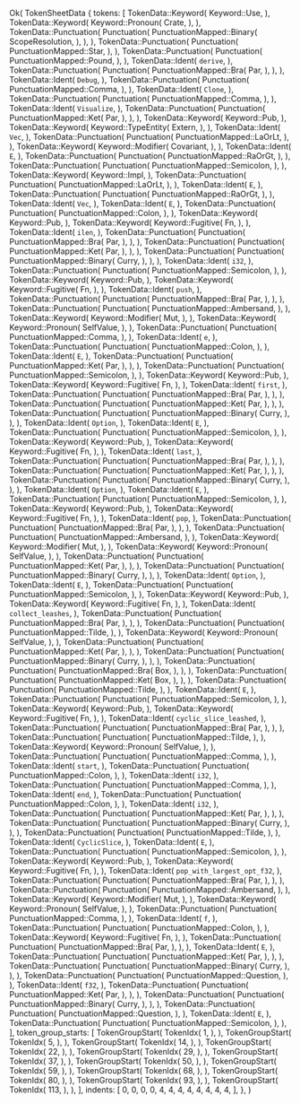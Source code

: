 Ok(
    TokenSheetData {
        tokens: [
            TokenData::Keyword(
                Keyword::Use,
            ),
            TokenData::Keyword(
                Keyword::Pronoun(
                    Crate,
                ),
            ),
            TokenData::Punctuation(
                Punctuation(
                    PunctuationMapped::Binary(
                        ScopeResolution,
                    ),
                ),
            ),
            TokenData::Punctuation(
                Punctuation(
                    PunctuationMapped::Star,
                ),
            ),
            TokenData::Punctuation(
                Punctuation(
                    PunctuationMapped::Pound,
                ),
            ),
            TokenData::Ident(
                `derive`,
            ),
            TokenData::Punctuation(
                Punctuation(
                    PunctuationMapped::Bra(
                        Par,
                    ),
                ),
            ),
            TokenData::Ident(
                `Debug`,
            ),
            TokenData::Punctuation(
                Punctuation(
                    PunctuationMapped::Comma,
                ),
            ),
            TokenData::Ident(
                `Clone`,
            ),
            TokenData::Punctuation(
                Punctuation(
                    PunctuationMapped::Comma,
                ),
            ),
            TokenData::Ident(
                `Visualize`,
            ),
            TokenData::Punctuation(
                Punctuation(
                    PunctuationMapped::Ket(
                        Par,
                    ),
                ),
            ),
            TokenData::Keyword(
                Keyword::Pub,
            ),
            TokenData::Keyword(
                Keyword::TypeEntity(
                    Extern,
                ),
            ),
            TokenData::Ident(
                `Vec`,
            ),
            TokenData::Punctuation(
                Punctuation(
                    PunctuationMapped::LaOrLt,
                ),
            ),
            TokenData::Keyword(
                Keyword::Modifier(
                    Covariant,
                ),
            ),
            TokenData::Ident(
                `E`,
            ),
            TokenData::Punctuation(
                Punctuation(
                    PunctuationMapped::RaOrGt,
                ),
            ),
            TokenData::Punctuation(
                Punctuation(
                    PunctuationMapped::Semicolon,
                ),
            ),
            TokenData::Keyword(
                Keyword::Impl,
            ),
            TokenData::Punctuation(
                Punctuation(
                    PunctuationMapped::LaOrLt,
                ),
            ),
            TokenData::Ident(
                `E`,
            ),
            TokenData::Punctuation(
                Punctuation(
                    PunctuationMapped::RaOrGt,
                ),
            ),
            TokenData::Ident(
                `Vec`,
            ),
            TokenData::Ident(
                `E`,
            ),
            TokenData::Punctuation(
                Punctuation(
                    PunctuationMapped::Colon,
                ),
            ),
            TokenData::Keyword(
                Keyword::Pub,
            ),
            TokenData::Keyword(
                Keyword::Fugitive(
                    Fn,
                ),
            ),
            TokenData::Ident(
                `ilen`,
            ),
            TokenData::Punctuation(
                Punctuation(
                    PunctuationMapped::Bra(
                        Par,
                    ),
                ),
            ),
            TokenData::Punctuation(
                Punctuation(
                    PunctuationMapped::Ket(
                        Par,
                    ),
                ),
            ),
            TokenData::Punctuation(
                Punctuation(
                    PunctuationMapped::Binary(
                        Curry,
                    ),
                ),
            ),
            TokenData::Ident(
                `i32`,
            ),
            TokenData::Punctuation(
                Punctuation(
                    PunctuationMapped::Semicolon,
                ),
            ),
            TokenData::Keyword(
                Keyword::Pub,
            ),
            TokenData::Keyword(
                Keyword::Fugitive(
                    Fn,
                ),
            ),
            TokenData::Ident(
                `push`,
            ),
            TokenData::Punctuation(
                Punctuation(
                    PunctuationMapped::Bra(
                        Par,
                    ),
                ),
            ),
            TokenData::Punctuation(
                Punctuation(
                    PunctuationMapped::Ambersand,
                ),
            ),
            TokenData::Keyword(
                Keyword::Modifier(
                    Mut,
                ),
            ),
            TokenData::Keyword(
                Keyword::Pronoun(
                    SelfValue,
                ),
            ),
            TokenData::Punctuation(
                Punctuation(
                    PunctuationMapped::Comma,
                ),
            ),
            TokenData::Ident(
                `e`,
            ),
            TokenData::Punctuation(
                Punctuation(
                    PunctuationMapped::Colon,
                ),
            ),
            TokenData::Ident(
                `E`,
            ),
            TokenData::Punctuation(
                Punctuation(
                    PunctuationMapped::Ket(
                        Par,
                    ),
                ),
            ),
            TokenData::Punctuation(
                Punctuation(
                    PunctuationMapped::Semicolon,
                ),
            ),
            TokenData::Keyword(
                Keyword::Pub,
            ),
            TokenData::Keyword(
                Keyword::Fugitive(
                    Fn,
                ),
            ),
            TokenData::Ident(
                `first`,
            ),
            TokenData::Punctuation(
                Punctuation(
                    PunctuationMapped::Bra(
                        Par,
                    ),
                ),
            ),
            TokenData::Punctuation(
                Punctuation(
                    PunctuationMapped::Ket(
                        Par,
                    ),
                ),
            ),
            TokenData::Punctuation(
                Punctuation(
                    PunctuationMapped::Binary(
                        Curry,
                    ),
                ),
            ),
            TokenData::Ident(
                `Option`,
            ),
            TokenData::Ident(
                `E`,
            ),
            TokenData::Punctuation(
                Punctuation(
                    PunctuationMapped::Semicolon,
                ),
            ),
            TokenData::Keyword(
                Keyword::Pub,
            ),
            TokenData::Keyword(
                Keyword::Fugitive(
                    Fn,
                ),
            ),
            TokenData::Ident(
                `last`,
            ),
            TokenData::Punctuation(
                Punctuation(
                    PunctuationMapped::Bra(
                        Par,
                    ),
                ),
            ),
            TokenData::Punctuation(
                Punctuation(
                    PunctuationMapped::Ket(
                        Par,
                    ),
                ),
            ),
            TokenData::Punctuation(
                Punctuation(
                    PunctuationMapped::Binary(
                        Curry,
                    ),
                ),
            ),
            TokenData::Ident(
                `Option`,
            ),
            TokenData::Ident(
                `E`,
            ),
            TokenData::Punctuation(
                Punctuation(
                    PunctuationMapped::Semicolon,
                ),
            ),
            TokenData::Keyword(
                Keyword::Pub,
            ),
            TokenData::Keyword(
                Keyword::Fugitive(
                    Fn,
                ),
            ),
            TokenData::Ident(
                `pop`,
            ),
            TokenData::Punctuation(
                Punctuation(
                    PunctuationMapped::Bra(
                        Par,
                    ),
                ),
            ),
            TokenData::Punctuation(
                Punctuation(
                    PunctuationMapped::Ambersand,
                ),
            ),
            TokenData::Keyword(
                Keyword::Modifier(
                    Mut,
                ),
            ),
            TokenData::Keyword(
                Keyword::Pronoun(
                    SelfValue,
                ),
            ),
            TokenData::Punctuation(
                Punctuation(
                    PunctuationMapped::Ket(
                        Par,
                    ),
                ),
            ),
            TokenData::Punctuation(
                Punctuation(
                    PunctuationMapped::Binary(
                        Curry,
                    ),
                ),
            ),
            TokenData::Ident(
                `Option`,
            ),
            TokenData::Ident(
                `E`,
            ),
            TokenData::Punctuation(
                Punctuation(
                    PunctuationMapped::Semicolon,
                ),
            ),
            TokenData::Keyword(
                Keyword::Pub,
            ),
            TokenData::Keyword(
                Keyword::Fugitive(
                    Fn,
                ),
            ),
            TokenData::Ident(
                `collect_leashes`,
            ),
            TokenData::Punctuation(
                Punctuation(
                    PunctuationMapped::Bra(
                        Par,
                    ),
                ),
            ),
            TokenData::Punctuation(
                Punctuation(
                    PunctuationMapped::Tilde,
                ),
            ),
            TokenData::Keyword(
                Keyword::Pronoun(
                    SelfValue,
                ),
            ),
            TokenData::Punctuation(
                Punctuation(
                    PunctuationMapped::Ket(
                        Par,
                    ),
                ),
            ),
            TokenData::Punctuation(
                Punctuation(
                    PunctuationMapped::Binary(
                        Curry,
                    ),
                ),
            ),
            TokenData::Punctuation(
                Punctuation(
                    PunctuationMapped::Bra(
                        Box,
                    ),
                ),
            ),
            TokenData::Punctuation(
                Punctuation(
                    PunctuationMapped::Ket(
                        Box,
                    ),
                ),
            ),
            TokenData::Punctuation(
                Punctuation(
                    PunctuationMapped::Tilde,
                ),
            ),
            TokenData::Ident(
                `E`,
            ),
            TokenData::Punctuation(
                Punctuation(
                    PunctuationMapped::Semicolon,
                ),
            ),
            TokenData::Keyword(
                Keyword::Pub,
            ),
            TokenData::Keyword(
                Keyword::Fugitive(
                    Fn,
                ),
            ),
            TokenData::Ident(
                `cyclic_slice_leashed`,
            ),
            TokenData::Punctuation(
                Punctuation(
                    PunctuationMapped::Bra(
                        Par,
                    ),
                ),
            ),
            TokenData::Punctuation(
                Punctuation(
                    PunctuationMapped::Tilde,
                ),
            ),
            TokenData::Keyword(
                Keyword::Pronoun(
                    SelfValue,
                ),
            ),
            TokenData::Punctuation(
                Punctuation(
                    PunctuationMapped::Comma,
                ),
            ),
            TokenData::Ident(
                `start`,
            ),
            TokenData::Punctuation(
                Punctuation(
                    PunctuationMapped::Colon,
                ),
            ),
            TokenData::Ident(
                `i32`,
            ),
            TokenData::Punctuation(
                Punctuation(
                    PunctuationMapped::Comma,
                ),
            ),
            TokenData::Ident(
                `end`,
            ),
            TokenData::Punctuation(
                Punctuation(
                    PunctuationMapped::Colon,
                ),
            ),
            TokenData::Ident(
                `i32`,
            ),
            TokenData::Punctuation(
                Punctuation(
                    PunctuationMapped::Ket(
                        Par,
                    ),
                ),
            ),
            TokenData::Punctuation(
                Punctuation(
                    PunctuationMapped::Binary(
                        Curry,
                    ),
                ),
            ),
            TokenData::Punctuation(
                Punctuation(
                    PunctuationMapped::Tilde,
                ),
            ),
            TokenData::Ident(
                `CyclicSlice`,
            ),
            TokenData::Ident(
                `E`,
            ),
            TokenData::Punctuation(
                Punctuation(
                    PunctuationMapped::Semicolon,
                ),
            ),
            TokenData::Keyword(
                Keyword::Pub,
            ),
            TokenData::Keyword(
                Keyword::Fugitive(
                    Fn,
                ),
            ),
            TokenData::Ident(
                `pop_with_largest_opt_f32`,
            ),
            TokenData::Punctuation(
                Punctuation(
                    PunctuationMapped::Bra(
                        Par,
                    ),
                ),
            ),
            TokenData::Punctuation(
                Punctuation(
                    PunctuationMapped::Ambersand,
                ),
            ),
            TokenData::Keyword(
                Keyword::Modifier(
                    Mut,
                ),
            ),
            TokenData::Keyword(
                Keyword::Pronoun(
                    SelfValue,
                ),
            ),
            TokenData::Punctuation(
                Punctuation(
                    PunctuationMapped::Comma,
                ),
            ),
            TokenData::Ident(
                `f`,
            ),
            TokenData::Punctuation(
                Punctuation(
                    PunctuationMapped::Colon,
                ),
            ),
            TokenData::Keyword(
                Keyword::Fugitive(
                    Fn,
                ),
            ),
            TokenData::Punctuation(
                Punctuation(
                    PunctuationMapped::Bra(
                        Par,
                    ),
                ),
            ),
            TokenData::Ident(
                `E`,
            ),
            TokenData::Punctuation(
                Punctuation(
                    PunctuationMapped::Ket(
                        Par,
                    ),
                ),
            ),
            TokenData::Punctuation(
                Punctuation(
                    PunctuationMapped::Binary(
                        Curry,
                    ),
                ),
            ),
            TokenData::Punctuation(
                Punctuation(
                    PunctuationMapped::Question,
                ),
            ),
            TokenData::Ident(
                `f32`,
            ),
            TokenData::Punctuation(
                Punctuation(
                    PunctuationMapped::Ket(
                        Par,
                    ),
                ),
            ),
            TokenData::Punctuation(
                Punctuation(
                    PunctuationMapped::Binary(
                        Curry,
                    ),
                ),
            ),
            TokenData::Punctuation(
                Punctuation(
                    PunctuationMapped::Question,
                ),
            ),
            TokenData::Ident(
                `E`,
            ),
            TokenData::Punctuation(
                Punctuation(
                    PunctuationMapped::Semicolon,
                ),
            ),
        ],
        token_group_starts: [
            TokenGroupStart(
                TokenIdx(
                    1,
                ),
            ),
            TokenGroupStart(
                TokenIdx(
                    5,
                ),
            ),
            TokenGroupStart(
                TokenIdx(
                    14,
                ),
            ),
            TokenGroupStart(
                TokenIdx(
                    22,
                ),
            ),
            TokenGroupStart(
                TokenIdx(
                    29,
                ),
            ),
            TokenGroupStart(
                TokenIdx(
                    37,
                ),
            ),
            TokenGroupStart(
                TokenIdx(
                    50,
                ),
            ),
            TokenGroupStart(
                TokenIdx(
                    59,
                ),
            ),
            TokenGroupStart(
                TokenIdx(
                    68,
                ),
            ),
            TokenGroupStart(
                TokenIdx(
                    80,
                ),
            ),
            TokenGroupStart(
                TokenIdx(
                    93,
                ),
            ),
            TokenGroupStart(
                TokenIdx(
                    113,
                ),
            ),
        ],
        indents: [
            0,
            0,
            0,
            0,
            4,
            4,
            4,
            4,
            4,
            4,
            4,
            4,
        ],
    },
)
